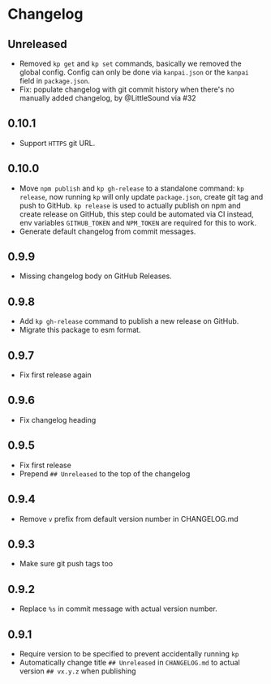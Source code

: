 # Changelog

## Unreleased

- Removed `kp get` and `kp set` commands, basically we removed the global config. Config can only be done via `kanpai.json` or the `kanpai` field in `package.json`.
- Fix: populate changelog with git commit history when there's no manually added changelog, by @LittleSound via #32

## 0.10.1

- Support `HTTPS` git URL.

## 0.10.0

- Move `npm publish` and `kp gh-release` to a standalone command: `kp release`, now running `kp` will only update `package.json`, create git tag and push to GitHub. `kp release` is used to actually publish on npm and create release on GitHub, this step could be automated via CI instead, env variables `GITHUB_TOKEN` and `NPM_TOKEN` are required for this to work.
- Generate default changelog from commit messages.

## 0.9.9

- Missing changelog body on GitHub Releases.

## 0.9.8

- Add `kp gh-release` command to publish a new release on GitHub.
- Migrate this package to esm format.

## 0.9.7

- Fix first release again

## 0.9.6

- Fix changelog heading

## 0.9.5

- Fix first release
- Prepend `## Unreleased` to the top of the changelog

## 0.9.4

- Remove `v` prefix from default version number in CHANGELOG.md

## 0.9.3

- Make sure git push tags too

## 0.9.2

- Replace `%s` in commit message with actual version number.

## 0.9.1

- Require version to be specified to prevent accidentally running `kp`
- Automatically change title `## Unreleased` in `CHANGELOG.md` to actual version `## vx.y.z` when publishing
